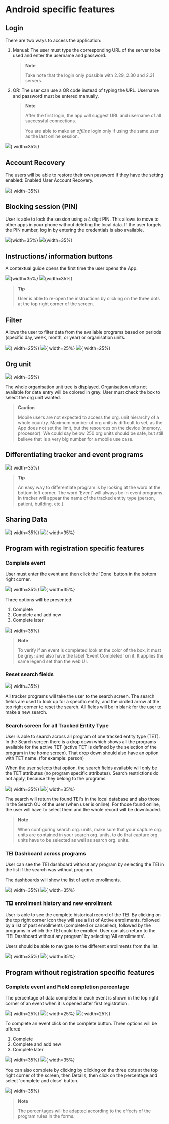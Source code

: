 # Android specific features

## Login

There are two ways to access the application:

1. Manual: The user must type the corresponding URL of the server to be used and enter the username and password.

    > **Note**
    >
    > Take note that the login only possible with 2.29, 2.30 and 2.31 servers.

2. QR: The user can use a QR code instead of typing the URL. Username and password must be entered manually.

    > **Note**
    >
    > After the first login, the app will suggest URL and username of all successful connections.
    >
    > You are able to make an *offline* login only if using the same user as the last online session.
 
 ![](resources/images/image39.png){ width=35%}
 
## Account Recovery

The users will be able to restore their own password if they have the setting enabled: Enabled User Account Recovery.

![](resources/images/image46.png){ width=35%}

## Blocking session (PIN)

User is able to lock the session using a 4 digit PIN. This allows to move to other apps in your phone without deleting the local data.
If the user forgets the PIN number, log in by entering the credentials is also available.

![](resources/images/image18.png){width=35%}
![](resources/images/image24.png){width=35%}

## Instructions/ information buttons

A contextual guide opens the first time the user opens the App.

![](resources/images/image42.jpg){width=35%}
![](resources/images/image12.png){width=35%}

> **Tip**
>
>  User is able to re-open<!-- PALD: unnecessary: (trigger)--> the instructions by clicking on the three dots at the top right corner of the screen.

## Filter

<!-- PALD alternative: "The Filter allows you to narrow down the data available from the ..." -->
Allows the user to filter data from the available programs based on periods (specific day, week, month, or year) or organisation units.

![](resources/images/image10.jpg){ width=25%}
![](resources/images/image4.jpg){ width=25%}
![](resources/images/image8.jpg){ width=25%}

## Org unit

![](resources/images/image30.png){ width=35%}

The whole organisation unit tree is displayed. Organisation units not available for data entry will be colored in grey.
User must check the box to select the org unit wanted.


> **Caution**
>
>  Mobile users are not expected to access the org. unit hierarchy of a whole country. Maximum number of org units is difficult to set, as the App does not set the limit, but the resources on the device (memory, processor). We could say below 250 org units should be safe, but still believe that is a very big number for a mobile use case.

## Differentiating tracker and event programs

![](resources/images/image33.png){ width=35%}

> **Tip**
>
>  An easy way to differentiate program is by looking at the word at the bottom left corner. The word 'Event' will always be in event programs. In tracker will appear the name of the tracked entity type (person, patient, building, etc.).

## Sharing Data

![](resources/images/image9.png){ width=35%}
![](resources/images/image21.jpg){ width=35%}

## Program with registration specific features

### Complete event

User must enter the event and then click the 'Done' button in the bottom right corner.

![](resources/images/image37.png){ width=35%}
![](resources/images/image6.png){ width=35%}

Three options will be presented:

1. Complete
2. Complete and add new
3. Complete later

![](resources/images/image5.png){ width=35%}


> **Note**
>
> To verify if an event is completed look at the color of the box, it must be grey; and also have the label 'Event Completed' on it. It applies the same legend set than the web UI.

### Reset search fields

![](resources/images/image25.png){ width=35%}

All tracker programs will take the user to the search screen. The search fields are used to look up for a specific entity, and the circled arrow at the top right corner to reset the search. All fields will be in blank for the user to make a new search.

### Search screen for all Tracked Entity Type

User is able to search across all program of one tracked entity type (TET). In the Search screen there is a drop down which shows all the programs available for the active TET (active TET is defined by the selection of the program in the home screen). That drop down should also have an option with TET name. (for example: person)

When the user selects that option, the search fields available will only be the TET attributes (no program specific attributes).
Search restrictions do not apply, because they belong to the programs.

![](resources/images/image44.png){ width=35%}
![](resources/images/image22.png){ width=35%}

The search will return the found TEI's in the local database and also those in the Search OU of the user (when user is online). For those found online, the user will have to select them and the whole record will be downloaded.


> **Note**
>
>  When configuring search org. units, make sure that your capture org. units are contained in your search org. units, to do that capture org. units have to be selected as well as search org. units.

### TEI Dashboard across programs

User can see the TEI dashboard without any program by selecting the TEI in the list if the search was without program.

The dashboards will show the list of active enrollments.

![](resources/images/image22.png){ width=35%}
![](resources/images/image38.png){ width=35%}

### TEI enrollment history and new enrollment

User is able to see the complete historical record of the TEI. By clicking on the top right corner icon they will see a list of Active enrollments, followed by a list of past enrollments (completed or cancelled), followed by the programs in which the TEI could be enrolled.
User can also return to the 'TEI Dashboard without any program' by selecting 'All enrollments'.

Users should be able to navigate to the different enrollments from the list.

![](resources/images/image40.png){ width=35%}
![](resources/images/image7.png){ width=35%}

## Program without registration specific features

### Complete event and Field completion percentage

The percentage of data completed in each event is shown in the top right corner of an event when it is opened after first registration.

![](resources/images/image34.png){ width=25%}
![](resources/images/image27.png){ width=25%}
![](resources/images/image14.png){ width=25%}

To complete an event click on the complete button. Three options will be offered

1. Complete
1. Complete and add new
1. Complete later

![](resources/images/image35.png){ width=35%}
![](resources/images/image31.png){ width=35%}

You can also complete by clicking by clicking on the three dots at the top right corner of the screen, then Details, then click on the percentage and select 'complete and close' button.

![](resources/images/image41.png){ width=35%}


> **Note**
>
>   The percentages will be adapted according to the effects of the program rules in the forms.
